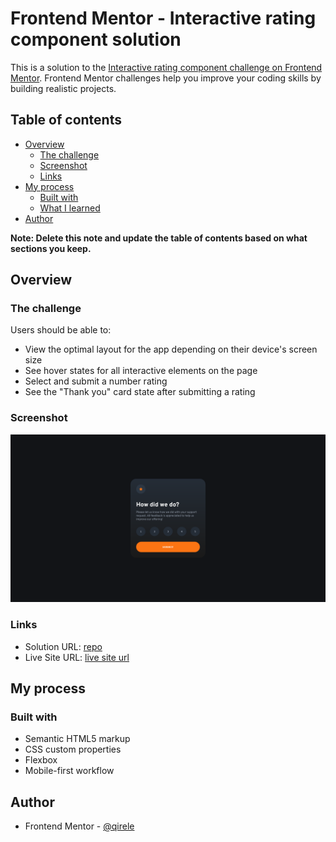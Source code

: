 # Frontend Mentor - Interactive rating component solution

This is a solution to the [Interactive rating component challenge on Frontend Mentor](https://www.frontendmentor.io/challenges/interactive-rating-component-koxpeBUmI). Frontend Mentor challenges help you improve your coding skills by building realistic projects. 

## Table of contents

- [Overview](#overview)
  - [The challenge](#the-challenge)
  - [Screenshot](#screenshot)
  - [Links](#links)
- [My process](#my-process)
  - [Built with](#built-with)
  - [What I learned](#what-i-learned)
- [Author](#author)

**Note: Delete this note and update the table of contents based on what sections you keep.**

## Overview

### The challenge

Users should be able to:

- View the optimal layout for the app depending on their device's screen size
- See hover states for all interactive elements on the page
- Select and submit a number rating
- See the "Thank you" card state after submitting a rating

### Screenshot

![](./images/screenshot.png)

### Links

- Solution URL: [repo](https://github.com/qirele/frontend-challenges/tree/master/rating-component)
- Live Site URL: [live site url](https://qirele.github.io/frontend-challenges/rating-component/)

## My process

### Built with

- Semantic HTML5 markup
- CSS custom properties
- Flexbox
- Mobile-first workflow

## Author

- Frontend Mentor - [@qirele](https://www.frontendmentor.io/profile/qirele)
